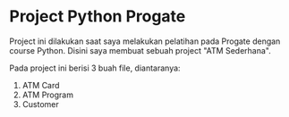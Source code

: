 # Project Python Progate

Project ini dilakukan saat saya melakukan pelatihan pada Progate dengan course Python. Disini saya membuat sebuah project "ATM Sederhana".

Pada project ini berisi 3 buah file, diantaranya:
1. ATM Card
2. ATM Program
3. Customer

